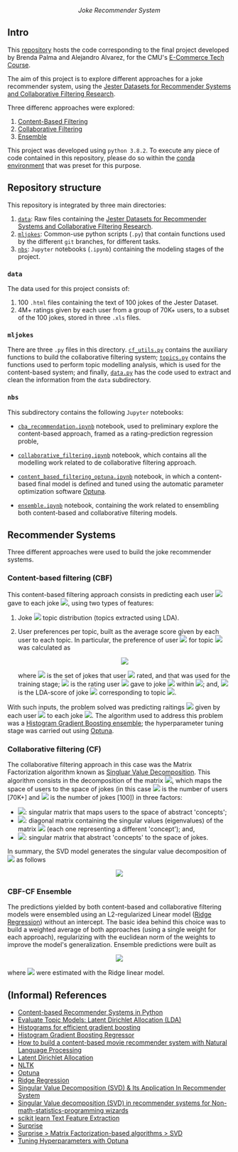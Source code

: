 *<p align=center>Joke Recommender System</p>*

## Intro

This [repository](https://github.com/alejandroxag/heinz-95729-project/tree/main/api/ml-jokes) hosts the code corresponding to the final project developed by Brenda Palma and Alejandro Alvarez, for the CMU's [E-Commerce Tech Course](https://github.com/losandes/heinz-95729).

The aim of this project is to explore different approaches for a joke recommender system, using the [Jester Datasets for Recommender Systems and Collaborative Filtering Research](http://eigentaste.berkeley.edu/dataset/).

Three differenc approaches were explored:

1. [Content-Based Filtering](https://github.com/alejandroxag/heinz-95729-project/blob/main/api/ml-jokes/nbs/cba_recommendation.ipynb)
2. [Collaborative Filtering](https://github.com/alejandroxag/heinz-95729-project/blob/main/api/ml-jokes/nbs/collaborative_filtering.ipynb)
3. [Ensemble](https://github.com/alejandroxag/heinz-95729-project/blob/main/api/ml-jokes/nbs/ensemble.ipynb)

This project was developed using `python 3.8.2`. To execute any piece of code contained in this repository, please do so within the [conda environment](https://github.com/alejandroxag/heinz-95729-project/blob/main/api/ml-jokes/environment.yml) that was preset for this purpose.

## Repository structure

This repository is integrated by three main directories:

1. [`data`](https://github.com/alejandroxag/heinz-95729-project/tree/main/api/ml-jokes/data): Raw files containing the [Jester Datasets for Recommender Systems and Collaborative Filtering Research](http://eigentaste.berkeley.edu/dataset/).
2. [`mljokes`](https://github.com/alejandroxag/heinz-95729-project/tree/main/api/ml-jokes/mljokes): Common-use python scripts (`.py`) that contain functions used by the different `git` branches, for different tasks.
3. [`nbs`](https://github.com/alejandroxag/heinz-95729-project/tree/main/api/ml-jokes/nbs): `Jupyter` notebooks (`.ipynb`) containing the modeling stages of the project.

### `data`

The data used for this project consists of:

1. 100 `.html` files containing the text of 100 jokes of the Jester Dataset.
2. 4M+ ratings given by each user from a group of 70K+ users, to a subset of the 100 jokes, stored in three `.xls` files. 

### `mljokes`

There are three `.py` files in this directory. [`cf_utils.py`](https://github.com/alejandroxag/heinz-95729-project/blob/main/api/ml-jokes/mljokes/cf_utils.py) contains the auxiliary functions to build the collaborative filtering system; [`topics.py`](https://github.com/alejandroxag/heinz-95729-project/blob/main/api/ml-jokes/mljokes/topics.py) contains the functions used to perform topic modelling analysis, which is used for the content-based system; and finally, [`data.py`](https://github.com/alejandroxag/heinz-95729-project/blob/main/api/ml-jokes/mljokes/data.py) has the code used to extract and clean the information from the `data` subdirectory.

### `nbs`

This subdirectory contains the following `Jupyter` notebooks:

* [`cba_recommendation.ipynb`](https://github.com/alejandroxag/heinz-95729-project/blob/main/api/ml-jokes/nbs/cba_recommendation.ipynb) notebook, used to preliminary explore the content-based approach, framed as a rating-prediction regression proble,

* [`collaborative_filtering.ipynb`](https://github.com/alejandroxag/heinz-95729-project/blob/main/api/ml-jokes/nbs/collaborative_filtering.ipynb) notebook, which contains all the modelling work related to de collaborative filtering approach.

* [`content_based_filtering_optuna.ipynb`](https://github.com/alejandroxag/heinz-95729-project/blob/main/api/ml-jokes/nbs/content_based_filtering_optuna.ipynb) notebook, in which a content-based final model is defined and tuned using the automatic parameter optimization software [Optuna](https://optuna.org/).

* [`ensemble.ipynb`](https://github.com/alejandroxag/heinz-95729-project/blob/main/api/ml-jokes/nbs/ensemble.ipynb) notebook, containing the work related to ensembling both content-based and collaborative filtering models.

## Recommender Systems

Three different approaches were used to build the joke recommender systems.

### Content-based filtering (CBF)

This content-based filtering approach consists in predicting each user <img src="https://render.githubusercontent.com/render/math?math=i"> gave to each joke <img src="https://render.githubusercontent.com/render/math?math=j">, using two types of features:

1. Joke <img src="https://render.githubusercontent.com/render/math?math=j"> topic distribution (topics extracted using LDA).
2. User preferences per topic, built as the average score given by each user to each topic. In particular, the preference of user <img src="https://render.githubusercontent.com/render/math?math=i"> for topic <img src="https://render.githubusercontent.com/render/math?math=k"> was calculated as 
   <p align="center"><img src="https://render.githubusercontent.com/render/math?math=\frac{1}{10\times \left|J_i\right|}\sum_{j\in J_i} r_{ji}\times t_{jk}"></p>

   where <img src="https://render.githubusercontent.com/render/math?math=i"> is the set of jokes that user <img src="https://render.githubusercontent.com/render/math?math=J_i"> rated, and that was used for the training stage; <img src="https://render.githubusercontent.com/render/math?math=i"> is the rating user <img src="https://render.githubusercontent.com/render/math?math=r_{ji}"> gave to joke <img src="https://render.githubusercontent.com/render/math?math=j"> within <img src="https://render.githubusercontent.com/render/math?math=J_i">; and, <img src="https://render.githubusercontent.com/render/math?math=t_{jk}"> is the LDA-score of joke <img src="https://render.githubusercontent.com/render/math?math=j"> corresponding to topic <img src="https://render.githubusercontent.com/render/math?math=k">.

With such inputs, the problem solved was predicting raitings <img src="https://render.githubusercontent.com/render/math?math=r_{ij}"> given by each user <img src="https://render.githubusercontent.com/render/math?math=i"> to each joke <img src="https://render.githubusercontent.com/render/math?math=j">. The algorithm used to address this problem was a [Histogram Gradient Boosting ensemble](https://scikit-learn.org/stable/modules/generated/sklearn.ensemble.HistGradientBoostingRegressor.html); the hyperparameter tuning stage was carried out using [Optuna](https://optuna.org/).

### Collaborative filtering (CF)

The collaborative filtering approach in this case was the Matrix Factorization algorithm known as [Singluar Value Decomposition](https://en.wikipedia.org/wiki/Singular_value_decomposition). This algorithm consists in the decomposition of the matrix <img src="https://render.githubusercontent.com/render/math?math=A_{n_i\times n_j}">, which maps the space of users to the space of jokes (in this case <img src="https://render.githubusercontent.com/render/math?math=n_i"> is the number of users [70K+] and <img src="https://render.githubusercontent.com/render/math?math=n_j"> is the number of jokes [100]) in three factors:

* <img src="https://render.githubusercontent.com/render/math?math=U">: singular matrix that maps users to the space of abstract 'concepts';
* <img src="https://render.githubusercontent.com/render/math?math=S">:  diagonal matrix containing the singular values (eigenvalues) of the matrix <img src="https://render.githubusercontent.com/render/math?math=A"> (each one representing a different 'concept'); and,
* <img src="https://render.githubusercontent.com/render/math?math=V">: singular matrix that abstract 'concepts' to the space of jokes.

In summary, the SVD model generates the singular value decomposition of <img src="https://render.githubusercontent.com/render/math?math=A"> as follows 
    <p align="center"><img src="https://render.githubusercontent.com/render/math?math=A=USV^T"></p>

### CBF-CF Ensemble

The predictions yielded by both content-based and collaborative filtering models were ensembled using an L2-regularized Linear model ([Ridge Regression](https://scikit-learn.org/stable/modules/generated/sklearn.linear_model.Ridge.html)) without an intercept. The basic idea behind this choice was to build a weighted average of both approaches (using a single weight for each approach), regularizing with the euclidean norm of the weights to improve the model's generalization. Ensemble predictions were built as
    <p align="center"><img src="https://render.githubusercontent.com/render/math?math=r^{ensemble}_{ji} = w^{cb}r^{cb}_{ij} + w^{cf}r^{cf}_{ij}"></p>
    
where <img src="https://render.githubusercontent.com/render/math?math=w^{cb}, w^{cb}"> were estimated with the Ridge linear model.

## (Informal) References

* [Content-based Recommender Systems in Python](https://medium.com/analytics-vidhya/content-based-recommender-systems-in-python-2b330e01eb80)
* [Evaluate Topic Models: Latent Dirichlet Allocation (LDA)](https://towardsdatascience.com/evaluate-topic-model-in-python-latent-dirichlet-allocation-lda-7d57484bb5d0)
* [Histograms for efficient gradient boosting](https://robotenique.github.io/posts/gbm-histogram/)
* [Histogram Gradient Boosting Regressor](https://scikit-learn.org/stable/modules/generated/sklearn.ensemble.HistGradientBoostingRegressor.html)
* [How to build a content-based movie recommender system with Natural Language Processing](https://towardsdatascience.com/how-to-build-from-scratch-a-content-based-movie-recommender-with-natural-language-processing-25ad400eb243)
* [Latent Dirichlet Allocation](https://scikit-learn.org/stable/modules/generated/sklearn.decomposition.LatentDirichletAllocation.html)
* [NLTK](https://www.nltk.org/)
* [Optuna](https://optuna.org/)
* [Ridge Regression](https://scikit-learn.org/stable/modules/generated/sklearn.linear_model.Ridge.html)
* [Singular Value Decomposition (SVD) & Its Application In Recommender System](https://surprise.readthedocs.io/en/stable/matrix_factorization.html#surprise.prediction_algorithms.matrix_factorization.SVD)
* [Singular Value decomposition (SVD) in recommender systems for Non-math-statistics-programming wizards](https://medium.com/@m_n_malaeb/singular-value-decomposition-svd-in-recommender-systems-for-non-math-statistics-programming-4a622de653e9)
* [scikit learn Text Feature Extraction](https://scikit-learn.org/stable/modules/generated/sklearn.decomposition.LatentDirichletAllocation.html)
* [Surprise](http://surpriselib.com/)
* [Surprise > Matrix Factorization-based algorithms > SVD](https://surprise.readthedocs.io/en/stable/matrix_factorization.html#surprise.prediction_algorithms.matrix_factorization.SVD)
* [Tuning Hyperparameters with Optuna](https://towardsdatascience.com/tuning-hyperparameters-with-optuna-af342facc549)

